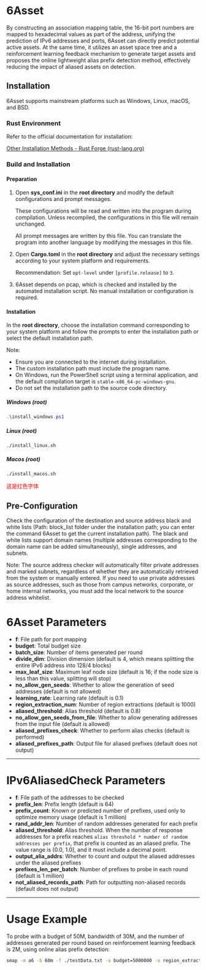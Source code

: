 # 6Asset

By constructing an association mapping table, the 16-bit port numbers are mapped to hexadecimal values as part of the address, unifying the prediction of IPv6 addresses and ports, 6Asset can directly predict potential active assets. At the same time, it utilizes an asset space tree and a reinforcement learning feedback mechanism to generate target assets and proposes the online lightweight alias prefix detection method, effectively reducing the impact of aliased assets on detection.

## Installation

6Asset supports mainstream platforms such as Windows, Linux, macOS, and BSD.

### Rust Environment

Refer to the official documentation for installation:

[Other Installation Methods - Rust Forge (rust-lang.org)](https://forge.rust-lang.org/infra/other-installation-methods.html)

### Build and Installation

#### Preparation

1. Open **sys_conf.ini** in the **root directory** and modify the default configurations and prompt messages. 

   These configurations will be read and written into the program during compilation. Unless recompiled, the configurations in this file will remain unchanged.

   All prompt messages are written by this file. You can translate the program into another language by modifying the messages in this file.

2. Open **Cargo.toml** in the **root directory** and adjust the necessary settings according to your system platform and requirements.

   Recommendation: Set `opt-level` under `[profile.release]` to `3`.

3. 6Asset depends on pcap, which is checked and installed by the automated installation script. No manual installation or configuration is required.

#### Installation

In the **root directory**, choose the installation command corresponding to your system platform and follow the prompts to enter the installation path or select the default installation path.

Note:

- Ensure you are connected to the internet during installation.
- The custom installation path must include the program name.
- On Windows, run the PowerShell script using a terminal application, and the default compilation target is `stable-x86_64-pc-windows-gnu`.
- Do not set the installation path to the source code directory.

##### Windows (root)

   ```powershell
   .\install_windows.ps1
   ```

##### Linux (root)

```shell
./install_linux.sh
```

##### Macos (root)

```shell
./install_macos.sh
```
<span style="color:red;">这是红色字体</span>

## Pre-Configuration
Check the configuration of the destination and source address black and white lists (Path: block_list folder under the installation path; you can enter the command 6Asset to get the current installation path). The black and white lists support domain names (multiple addresses corresponding to the domain name can be added simultaneously), single addresses, and subnets.

Note: The source address checker will automatically filter private addresses and marked subnets, regardless of whether they are automatically retrieved from the system or manually entered. If you need to use private addresses as source addresses, such as those from campus networks, corporate, or home internal networks, you must add the local network to the source address whitelist.

# 6Asset Parameters

- **f**: File path for port mapping
- **budget**: Total budget size
- **batch_size**: Number of items generated per round
- **divide_dim**: Division dimension (default is 4, which means splitting the entire IPv6 address into 128/4 blocks)
- **max_leaf_size**: Maximum leaf node size (default is 16; if the node size is less than this value, splitting will stop)
- **no_allow_gen_seeds**: Whether to allow the generation of seed addresses (default is not allowed)
- **learning_rate**: Learning rate (default is 0.1)
- **region_extraction_num**: Number of region extractions (default is 1000)
- **aliased_threshold**: Alias threshold (default is 0.8)
- **no_allow_gen_seeds_from_file**: Whether to allow generating addresses from the input file (default is allowed)
- **aliased_prefixes_check**: Whether to perform alias checks (default is performed)
- **aliased_prefixes_path**: Output file for aliased prefixes (default does not output)

---

# IPv6AliasedCheck Parameters

- **f**: File path of the addresses to be checked
- **prefix_len**: Prefix length (default is 64)
- **prefix_count**: Known or predicted number of prefixes, used only to optimize memory usage (default is 1 million)
- **rand_addr_len**: Number of random addresses generated for each prefix
- **aliased_threshold**: Alias threshold. When the number of response addresses for a prefix reaches `alias threshold * number of random addresses per prefix`, that prefix is counted as an aliased prefix. The value range is (0.0, 1.0], and it must include a decimal point.
- **output_alia_addrs**: Whether to count and output the aliased addresses under the aliased prefixes
- **prefixes_len_per_batch**: Number of prefixes to probe in each round (default is 1 million)
- **not_aliased_records_path**: Path for outputting non-aliased records (default does not output)

---

# Usage Example

To probe with a budget of 50M, bandwidth of 30M, and the number of addresses generated per round based on reinforcement learning feedback is 2M, using online alias prefix detection:

```bash
smap -m a6 -b 60m -f ./testData.txt -a budget=5000000 -a region_extraction_num=1000 --cool_seconds 3 --output_file_v6 ./res.txt -a batch_size=2000000 -a aliased_threshold=0.8 -a aliased_prefixes_check=true
